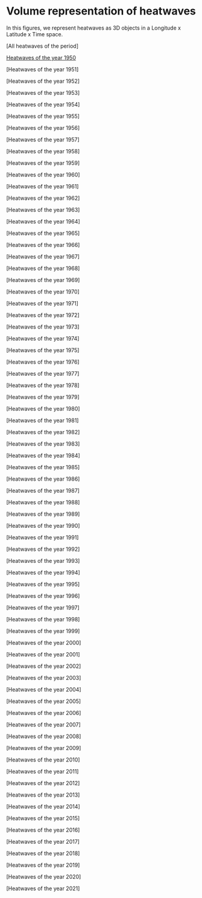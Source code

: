 # Volume representation of heatwaves

In this figures, we represent heatwaves as 3D objects in a Longitude x Latitude x Time space.

[All heatwaves of the period]

[Heatwaves of the year 1950](https://loumdt.github.io/JUICCE/docs/heatwaves_3D_1950.html)

[Heatwaves of the year 1951]

[Heatwaves of the year 1952]

[Heatwaves of the year 1953]

[Heatwaves of the year 1954]

[Heatwaves of the year 1955]

[Heatwaves of the year 1956]

[Heatwaves of the year 1957]

[Heatwaves of the year 1958]

[Heatwaves of the year 1959]

[Heatwaves of the year 1960]

[Heatwaves of the year 1961]

[Heatwaves of the year 1962]

[Heatwaves of the year 1963]

[Heatwaves of the year 1964]

[Heatwaves of the year 1965]

[Heatwaves of the year 1966]

[Heatwaves of the year 1967]

[Heatwaves of the year 1968]

[Heatwaves of the year 1969]

[Heatwaves of the year 1970]

[Heatwaves of the year 1971]

[Heatwaves of the year 1972]

[Heatwaves of the year 1973]

[Heatwaves of the year 1974]

[Heatwaves of the year 1975]

[Heatwaves of the year 1976]

[Heatwaves of the year 1977]

[Heatwaves of the year 1978]

[Heatwaves of the year 1979]

[Heatwaves of the year 1980]

[Heatwaves of the year 1981]

[Heatwaves of the year 1982]

[Heatwaves of the year 1983]

[Heatwaves of the year 1984]

[Heatwaves of the year 1985]

[Heatwaves of the year 1986]

[Heatwaves of the year 1987]

[Heatwaves of the year 1988]

[Heatwaves of the year 1989]

[Heatwaves of the year 1990]

[Heatwaves of the year 1991]

[Heatwaves of the year 1992]

[Heatwaves of the year 1993]

[Heatwaves of the year 1994]

[Heatwaves of the year 1995]

[Heatwaves of the year 1996]

[Heatwaves of the year 1997]

[Heatwaves of the year 1998]

[Heatwaves of the year 1999]

[Heatwaves of the year 2000]

[Heatwaves of the year 2001]

[Heatwaves of the year 2002]

[Heatwaves of the year 2003]

[Heatwaves of the year 2004]

[Heatwaves of the year 2005]

[Heatwaves of the year 2006]

[Heatwaves of the year 2007]

[Heatwaves of the year 2008]

[Heatwaves of the year 2009]

[Heatwaves of the year 2010]

[Heatwaves of the year 2011]

[Heatwaves of the year 2012]

[Heatwaves of the year 2013]

[Heatwaves of the year 2014]

[Heatwaves of the year 2015]

[Heatwaves of the year 2016]

[Heatwaves of the year 2017]

[Heatwaves of the year 2018]

[Heatwaves of the year 2019]

[Heatwaves of the year 2020]

[Heatwaves of the year 2021]
